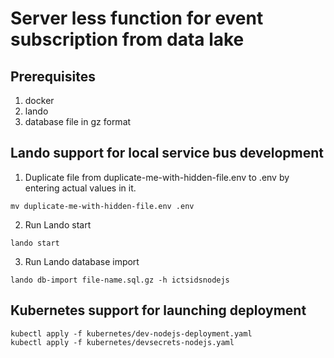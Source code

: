 # Server less function for event subscription from data lake

## Prerequisites
1. docker
2. lando
3. database file in gz format

## Lando support for local service bus development
1. Duplicate file from duplicate-me-with-hidden-file.env to .env by entering actual values in it.
```
mv duplicate-me-with-hidden-file.env .env
```
2. Run Lando start
```
lando start
```
3. Run Lando database import
```
lando db-import file-name.sql.gz -h ictsidsnodejs
```

## Kubernetes support for launching deployment
```
kubectl apply -f kubernetes/dev-nodejs-deployment.yaml
kubectl apply -f kubernetes/devsecrets-nodejs.yaml
```
